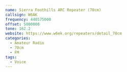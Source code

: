 ```yaml
---
name: Sierra Foothills ARC Repeater (70cm)
callsign: W6AK
frequency: 440575000
offset: 5000000
tone: 162.2
website: https://www.w6ek.org/repeaters/detail_70cm
categories:
  - Amateur Radio
  - 70cm
  - FM
tags:
  - Voice
---
```

